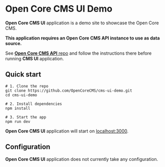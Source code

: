 # Open Core CMS UI Demo

**Open Core CMS UI** application is a demo site to showcase the Open Core CMS.

**This application requires an Open Core CMS API instance to use as data source.**

See [**Open Core CMS API** repo](https://github.com/OpenCoreCMS/cms-api)
and follow the instructions there before running **CMS UI** application.


## Quick start

```
# 1. Clone the repo
git clone https://github.com/OpenCoreCMS/cms-ui-demo.git
cd cms-ui-demo

# 2. Install dependencies
npm install

# 3. Start the app
npm run dev
```

**Open Core CMS UI** application will start on [localhost:3000](http://localhost:3000).


## Configuration

**Open Core CMS UI** application does not currently take any configuration.
